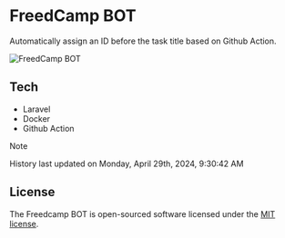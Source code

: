 # FreedCamp BOT

Automatically assign an ID before the task title based on Github Action.

![FreedCamp BOT](https://repository-images.githubusercontent.com/737932867/7d34798b-2680-471c-b089-a78a718d3d6a)

## Tech

- Laravel
- Docker
- Github Action

> [!NOTE]  
> History last updated on Monday, April 29th, 2024, 9:30:42 AM

## License

The Freedcamp BOT is open-sourced software licensed under the [MIT license](https://opensource.org/licenses/MIT).
